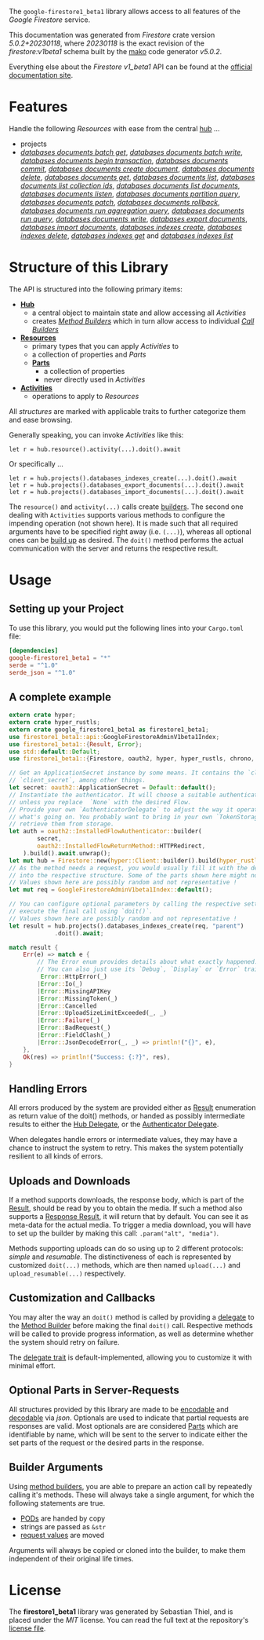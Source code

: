 <!---
DO NOT EDIT !
This file was generated automatically from 'src/generator/templates/api/README.md.mako'
DO NOT EDIT !
-->
The `google-firestore1_beta1` library allows access to all features of the *Google Firestore* service.

This documentation was generated from *Firestore* crate version *5.0.2+20230118*, where *20230118* is the exact revision of the *firestore:v1beta1* schema built by the [mako](http://www.makotemplates.org/) code generator *v5.0.2*.

Everything else about the *Firestore* *v1_beta1* API can be found at the
[official documentation site](https://cloud.google.com/firestore).
# Features

Handle the following *Resources* with ease from the central [hub](https://docs.rs/google-firestore1_beta1/5.0.2+20230118/google_firestore1_beta1/Firestore) ... 

* projects
 * [*databases documents batch get*](https://docs.rs/google-firestore1_beta1/5.0.2+20230118/google_firestore1_beta1/api::ProjectDatabaseDocumentBatchGetCall), [*databases documents batch write*](https://docs.rs/google-firestore1_beta1/5.0.2+20230118/google_firestore1_beta1/api::ProjectDatabaseDocumentBatchWriteCall), [*databases documents begin transaction*](https://docs.rs/google-firestore1_beta1/5.0.2+20230118/google_firestore1_beta1/api::ProjectDatabaseDocumentBeginTransactionCall), [*databases documents commit*](https://docs.rs/google-firestore1_beta1/5.0.2+20230118/google_firestore1_beta1/api::ProjectDatabaseDocumentCommitCall), [*databases documents create document*](https://docs.rs/google-firestore1_beta1/5.0.2+20230118/google_firestore1_beta1/api::ProjectDatabaseDocumentCreateDocumentCall), [*databases documents delete*](https://docs.rs/google-firestore1_beta1/5.0.2+20230118/google_firestore1_beta1/api::ProjectDatabaseDocumentDeleteCall), [*databases documents get*](https://docs.rs/google-firestore1_beta1/5.0.2+20230118/google_firestore1_beta1/api::ProjectDatabaseDocumentGetCall), [*databases documents list*](https://docs.rs/google-firestore1_beta1/5.0.2+20230118/google_firestore1_beta1/api::ProjectDatabaseDocumentListCall), [*databases documents list collection ids*](https://docs.rs/google-firestore1_beta1/5.0.2+20230118/google_firestore1_beta1/api::ProjectDatabaseDocumentListCollectionIdCall), [*databases documents list documents*](https://docs.rs/google-firestore1_beta1/5.0.2+20230118/google_firestore1_beta1/api::ProjectDatabaseDocumentListDocumentCall), [*databases documents listen*](https://docs.rs/google-firestore1_beta1/5.0.2+20230118/google_firestore1_beta1/api::ProjectDatabaseDocumentListenCall), [*databases documents partition query*](https://docs.rs/google-firestore1_beta1/5.0.2+20230118/google_firestore1_beta1/api::ProjectDatabaseDocumentPartitionQueryCall), [*databases documents patch*](https://docs.rs/google-firestore1_beta1/5.0.2+20230118/google_firestore1_beta1/api::ProjectDatabaseDocumentPatchCall), [*databases documents rollback*](https://docs.rs/google-firestore1_beta1/5.0.2+20230118/google_firestore1_beta1/api::ProjectDatabaseDocumentRollbackCall), [*databases documents run aggregation query*](https://docs.rs/google-firestore1_beta1/5.0.2+20230118/google_firestore1_beta1/api::ProjectDatabaseDocumentRunAggregationQueryCall), [*databases documents run query*](https://docs.rs/google-firestore1_beta1/5.0.2+20230118/google_firestore1_beta1/api::ProjectDatabaseDocumentRunQueryCall), [*databases documents write*](https://docs.rs/google-firestore1_beta1/5.0.2+20230118/google_firestore1_beta1/api::ProjectDatabaseDocumentWriteCall), [*databases export documents*](https://docs.rs/google-firestore1_beta1/5.0.2+20230118/google_firestore1_beta1/api::ProjectDatabaseExportDocumentCall), [*databases import documents*](https://docs.rs/google-firestore1_beta1/5.0.2+20230118/google_firestore1_beta1/api::ProjectDatabaseImportDocumentCall), [*databases indexes create*](https://docs.rs/google-firestore1_beta1/5.0.2+20230118/google_firestore1_beta1/api::ProjectDatabaseIndexCreateCall), [*databases indexes delete*](https://docs.rs/google-firestore1_beta1/5.0.2+20230118/google_firestore1_beta1/api::ProjectDatabaseIndexDeleteCall), [*databases indexes get*](https://docs.rs/google-firestore1_beta1/5.0.2+20230118/google_firestore1_beta1/api::ProjectDatabaseIndexGetCall) and [*databases indexes list*](https://docs.rs/google-firestore1_beta1/5.0.2+20230118/google_firestore1_beta1/api::ProjectDatabaseIndexListCall)




# Structure of this Library

The API is structured into the following primary items:

* **[Hub](https://docs.rs/google-firestore1_beta1/5.0.2+20230118/google_firestore1_beta1/Firestore)**
    * a central object to maintain state and allow accessing all *Activities*
    * creates [*Method Builders*](https://docs.rs/google-firestore1_beta1/5.0.2+20230118/google_firestore1_beta1/client::MethodsBuilder) which in turn
      allow access to individual [*Call Builders*](https://docs.rs/google-firestore1_beta1/5.0.2+20230118/google_firestore1_beta1/client::CallBuilder)
* **[Resources](https://docs.rs/google-firestore1_beta1/5.0.2+20230118/google_firestore1_beta1/client::Resource)**
    * primary types that you can apply *Activities* to
    * a collection of properties and *Parts*
    * **[Parts](https://docs.rs/google-firestore1_beta1/5.0.2+20230118/google_firestore1_beta1/client::Part)**
        * a collection of properties
        * never directly used in *Activities*
* **[Activities](https://docs.rs/google-firestore1_beta1/5.0.2+20230118/google_firestore1_beta1/client::CallBuilder)**
    * operations to apply to *Resources*

All *structures* are marked with applicable traits to further categorize them and ease browsing.

Generally speaking, you can invoke *Activities* like this:

```Rust,ignore
let r = hub.resource().activity(...).doit().await
```

Or specifically ...

```ignore
let r = hub.projects().databases_indexes_create(...).doit().await
let r = hub.projects().databases_export_documents(...).doit().await
let r = hub.projects().databases_import_documents(...).doit().await
```

The `resource()` and `activity(...)` calls create [builders][builder-pattern]. The second one dealing with `Activities` 
supports various methods to configure the impending operation (not shown here). It is made such that all required arguments have to be 
specified right away (i.e. `(...)`), whereas all optional ones can be [build up][builder-pattern] as desired.
The `doit()` method performs the actual communication with the server and returns the respective result.

# Usage

## Setting up your Project

To use this library, you would put the following lines into your `Cargo.toml` file:

```toml
[dependencies]
google-firestore1_beta1 = "*"
serde = "^1.0"
serde_json = "^1.0"
```

## A complete example

```Rust
extern crate hyper;
extern crate hyper_rustls;
extern crate google_firestore1_beta1 as firestore1_beta1;
use firestore1_beta1::api::GoogleFirestoreAdminV1beta1Index;
use firestore1_beta1::{Result, Error};
use std::default::Default;
use firestore1_beta1::{Firestore, oauth2, hyper, hyper_rustls, chrono, FieldMask};

// Get an ApplicationSecret instance by some means. It contains the `client_id` and 
// `client_secret`, among other things.
let secret: oauth2::ApplicationSecret = Default::default();
// Instantiate the authenticator. It will choose a suitable authentication flow for you, 
// unless you replace  `None` with the desired Flow.
// Provide your own `AuthenticatorDelegate` to adjust the way it operates and get feedback about 
// what's going on. You probably want to bring in your own `TokenStorage` to persist tokens and
// retrieve them from storage.
let auth = oauth2::InstalledFlowAuthenticator::builder(
        secret,
        oauth2::InstalledFlowReturnMethod::HTTPRedirect,
    ).build().await.unwrap();
let mut hub = Firestore::new(hyper::Client::builder().build(hyper_rustls::HttpsConnectorBuilder::new().with_native_roots().https_or_http().enable_http1().enable_http2().build()), auth);
// As the method needs a request, you would usually fill it with the desired information
// into the respective structure. Some of the parts shown here might not be applicable !
// Values shown here are possibly random and not representative !
let mut req = GoogleFirestoreAdminV1beta1Index::default();

// You can configure optional parameters by calling the respective setters at will, and
// execute the final call using `doit()`.
// Values shown here are possibly random and not representative !
let result = hub.projects().databases_indexes_create(req, "parent")
             .doit().await;

match result {
    Err(e) => match e {
        // The Error enum provides details about what exactly happened.
        // You can also just use its `Debug`, `Display` or `Error` traits
         Error::HttpError(_)
        |Error::Io(_)
        |Error::MissingAPIKey
        |Error::MissingToken(_)
        |Error::Cancelled
        |Error::UploadSizeLimitExceeded(_, _)
        |Error::Failure(_)
        |Error::BadRequest(_)
        |Error::FieldClash(_)
        |Error::JsonDecodeError(_, _) => println!("{}", e),
    },
    Ok(res) => println!("Success: {:?}", res),
}

```
## Handling Errors

All errors produced by the system are provided either as [Result](https://docs.rs/google-firestore1_beta1/5.0.2+20230118/google_firestore1_beta1/client::Result) enumeration as return value of
the doit() methods, or handed as possibly intermediate results to either the 
[Hub Delegate](https://docs.rs/google-firestore1_beta1/5.0.2+20230118/google_firestore1_beta1/client::Delegate), or the [Authenticator Delegate](https://docs.rs/yup-oauth2/*/yup_oauth2/trait.AuthenticatorDelegate.html).

When delegates handle errors or intermediate values, they may have a chance to instruct the system to retry. This 
makes the system potentially resilient to all kinds of errors.

## Uploads and Downloads
If a method supports downloads, the response body, which is part of the [Result](https://docs.rs/google-firestore1_beta1/5.0.2+20230118/google_firestore1_beta1/client::Result), should be
read by you to obtain the media.
If such a method also supports a [Response Result](https://docs.rs/google-firestore1_beta1/5.0.2+20230118/google_firestore1_beta1/client::ResponseResult), it will return that by default.
You can see it as meta-data for the actual media. To trigger a media download, you will have to set up the builder by making
this call: `.param("alt", "media")`.

Methods supporting uploads can do so using up to 2 different protocols: 
*simple* and *resumable*. The distinctiveness of each is represented by customized 
`doit(...)` methods, which are then named `upload(...)` and `upload_resumable(...)` respectively.

## Customization and Callbacks

You may alter the way an `doit()` method is called by providing a [delegate](https://docs.rs/google-firestore1_beta1/5.0.2+20230118/google_firestore1_beta1/client::Delegate) to the 
[Method Builder](https://docs.rs/google-firestore1_beta1/5.0.2+20230118/google_firestore1_beta1/client::CallBuilder) before making the final `doit()` call. 
Respective methods will be called to provide progress information, as well as determine whether the system should 
retry on failure.

The [delegate trait](https://docs.rs/google-firestore1_beta1/5.0.2+20230118/google_firestore1_beta1/client::Delegate) is default-implemented, allowing you to customize it with minimal effort.

## Optional Parts in Server-Requests

All structures provided by this library are made to be [encodable](https://docs.rs/google-firestore1_beta1/5.0.2+20230118/google_firestore1_beta1/client::RequestValue) and 
[decodable](https://docs.rs/google-firestore1_beta1/5.0.2+20230118/google_firestore1_beta1/client::ResponseResult) via *json*. Optionals are used to indicate that partial requests are responses 
are valid.
Most optionals are are considered [Parts](https://docs.rs/google-firestore1_beta1/5.0.2+20230118/google_firestore1_beta1/client::Part) which are identifiable by name, which will be sent to 
the server to indicate either the set parts of the request or the desired parts in the response.

## Builder Arguments

Using [method builders](https://docs.rs/google-firestore1_beta1/5.0.2+20230118/google_firestore1_beta1/client::CallBuilder), you are able to prepare an action call by repeatedly calling it's methods.
These will always take a single argument, for which the following statements are true.

* [PODs][wiki-pod] are handed by copy
* strings are passed as `&str`
* [request values](https://docs.rs/google-firestore1_beta1/5.0.2+20230118/google_firestore1_beta1/client::RequestValue) are moved

Arguments will always be copied or cloned into the builder, to make them independent of their original life times.

[wiki-pod]: http://en.wikipedia.org/wiki/Plain_old_data_structure
[builder-pattern]: http://en.wikipedia.org/wiki/Builder_pattern
[google-go-api]: https://github.com/google/google-api-go-client

# License
The **firestore1_beta1** library was generated by Sebastian Thiel, and is placed 
under the *MIT* license.
You can read the full text at the repository's [license file][repo-license].

[repo-license]: https://github.com/Byron/google-apis-rsblob/main/LICENSE.md


